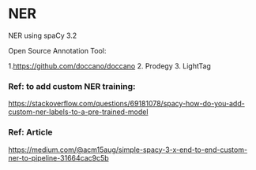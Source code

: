 # NER
NER using spaCy 3.2

Open Source Annotation Tool:

1.https://github.com/doccano/doccano
2. Prodegy
3. LightTag


### Ref: to add custom NER training:
https://stackoverflow.com/questions/69181078/spacy-how-do-you-add-custom-ner-labels-to-a-pre-trained-model


### Ref: Article
https://medium.com/@acm15aug/simple-spacy-3-x-end-to-end-custom-ner-to-pipeline-31664cac9c5b


